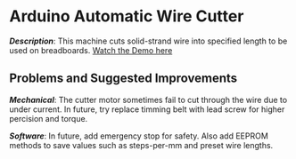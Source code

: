 # Arduino Automatic Wire Cutter
***Description***: This machine cuts solid-strand wire into specified length to be used on breadboards.
[Watch the Demo here](https://www.youtube.com/shorts/CjUpJfuo00k)

## Problems and Suggested Improvements
***Mechanical***: The cutter motor sometimes fail to cut through the wire due to under current. In future, try replace timming belt with lead screw for higher percision and torque.

***Software***: In future, add emergency stop for safety. Also add EEPROM methods to save values such as steps-per-mm and preset wire lengths.
